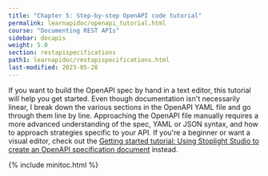 ```yaml
---
title: "Chapter 5: Step-by-step OpenAPI code tutorial"
permalink: learnapidoc/openapi_tutorial.html
course: "Documenting REST APIs"
sidebar: docapis
weight: 5.0
section: restapispecifications
path1: learnapidoc/restapispecifications.html
last-modified: 2023-05-28
---
```


If you want to build the OpenAPI spec by hand in a text editor, this tutorial will help you get started. Even though documentation isn't necessarily linear, I break down the various sections in the OpenAPI YAML file and go through them line by line. Approaching the OpenAPI file manually requires a more advanced understanding of the spec, YAML or JSON syntax, and how to approach strategies specific to your API. If you're a beginner or want a visual editor, check out the [Getting started tutorial: Using Stoplight Studio to create an OpenAPI specification document](pubapis_openapis_quickstart_stoplight.html) instead.



{% include minitoc.html %}
